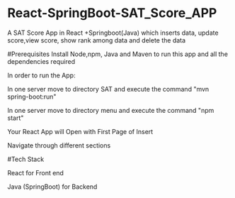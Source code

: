# React-SpringBoot-SAT_Score_APP
 A SAT Score App in React +Springboot(Java) which inserts data, update score,view score, show rank among data and delete the data 

#Prerequisites
Install Node,npm, Java and Maven to run this app and all the dependencies required

In order to run the App:

In one server move to directory SAT and execute the command "mvn spring-boot:run"

In one server move to directory menu and execute the command "npm start"

Your React App will Open with First Page of Insert 

Navigate through different sections 

#Tech Stack

React for Front end

Java (SpringBoot) for Backend

